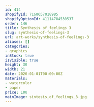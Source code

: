 ```yaml
---
id: 414
shopifyId: 7160657018985
shopifyOptionId: 41114784530537
order: 146
title: Synthesis of feelings 3
slug: synthesis-of-feelings-3
url: art-works/synthesis-of-feelings-3
aliases: []
categories:
- graphics
inStock: true
isVisible: true
height: 30
width: 21
date: 2020-01-01T00:00:00Z
materials:
- watercolor
- paper
price: 100
mainImage: sintesis_of_feelings_3.jpg
---
```

